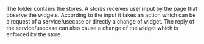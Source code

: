 The folder contains the stores.
A stores receives user input by the page that observe the widgets.
According to the input it takes an action which can be a request of a service/usecase
or directly a change of widget. The reply of the service/usecase can also
cause a change of the widget which is enforced by the store.